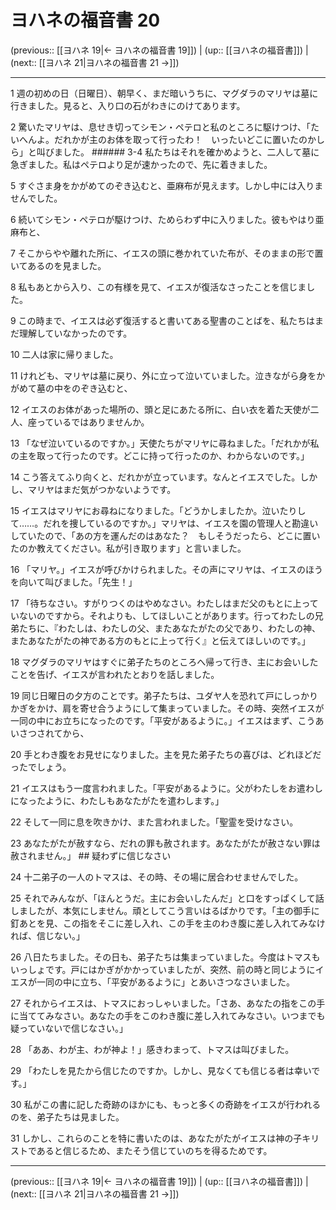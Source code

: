 # ヨハネの福音書 20

(previous:: [[ヨハネ 19|← ヨハネの福音書 19]]) | (up:: [[ヨハネの福音書]]) | (next:: [[ヨハネ 21|ヨハネの福音書 21 →]])

***


1 週の初めの日（日曜日）、朝早く、まだ暗いうちに、マグダラのマリヤは墓に行きました。見ると、入り口の石がわきにのけてあります。 

2 驚いたマリヤは、息せき切ってシモン・ペテロと私のところに駆けつけ、「たいへんよ。だれかが主のお体を取って行ったわ！　いったいどこに置いたのかしら」と叫びました。 ###### 3-4 私たちはそれを確かめようと、二人して墓に急ぎました。私はペテロより足が速かったので、先に着きました。 

5 すぐさま身をかがめてのぞき込むと、亜麻布が見えます。しかし中には入りませんでした。 

6 続いてシモン・ペテロが駆けつけ、ためらわず中に入りました。彼もやはり亜麻布と、 

7 そこからやや離れた所に、イエスの頭に巻かれていた布が、そのままの形で置いてあるのを見ました。 

8 私もあとから入り、この有様を見て、イエスが復活なさったことを信じました。 

9 この時まで、イエスは必ず復活すると書いてある聖書のことばを、私たちはまだ理解していなかったのです。 

10 二人は家に帰りました。 

11 けれども、マリヤは墓に戻り、外に立って泣いていました。泣きながら身をかがめて墓の中をのぞき込むと、 

12 イエスのお体があった場所の、頭と足にあたる所に、白い衣を着た天使が二人、座っているではありませんか。 

13 「なぜ泣いているのですか。」天使たちがマリヤに尋ねました。「だれかが私の主を取って行ったのです。どこに持って行ったのか、わからないのです。」 

14 こう答えてふり向くと、だれかが立っています。なんとイエスでした。しかし、マリヤはまだ気がつかないようです。 

15 イエスはマリヤにお尋ねになりました。「どうかしましたか。泣いたりして……。だれを捜しているのですか。」マリヤは、イエスを園の管理人と勘違いしていたので、「あの方を運んだのはあなた？　もしそうだったら、どこに置いたのか教えてください。私が引き取ります」と言いました。 

16 「マリヤ。」イエスが呼びかけられました。その声にマリヤは、イエスのほうを向いて叫びました。「先生！」 

17 「待ちなさい。すがりつくのはやめなさい。わたしはまだ父のもとに上っていないのですから。それよりも、してほしいことがあります。行ってわたしの兄弟たちに、『わたしは、わたしの父、またあなたがたの父であり、わたしの神、またあなたがたの神である方のもとに上って行く』と伝えてほしいのです。」 

18 マグダラのマリヤはすぐに弟子たちのところへ帰って行き、主にお会いしたことを告げ、イエスが言われたとおりを話しました。 

19 同じ日曜日の夕方のことです。弟子たちは、ユダヤ人を恐れて戸にしっかりかぎをかけ、肩を寄せ合うようにして集まっていました。その時、突然イエスが一同の中にお立ちになったのです。「平安があるように。」イエスはまず、こうあいさつされてから、 

20 手とわき腹をお見せになりました。主を見た弟子たちの喜びは、どれほどだったでしょう。 

21 イエスはもう一度言われました。「平安があるように。父がわたしをお遣わしになったように、わたしもあなたがたを遣わします。」 

22 そして一同に息を吹きかけ、また言われました。「聖霊を受けなさい。 

23 あなたがたが赦すなら、だれの罪も赦されます。あなたがたが赦さない罪は赦されません。」 ## 疑わずに信じなさい 

24 十二弟子の一人のトマスは、その時、その場に居合わせませんでした。 

25 それでみんなが、「ほんとうだ。主にお会いしたんだ」と口をすっぱくして話しましたが、本気にしません。頑としてこう言いはるばかりです。「主の御手に釘あとを見、この指をそこに差し入れ、この手を主のわき腹に差し入れてみなければ、信じない。」 

26 八日たちました。その日も、弟子たちは集まっていました。今度はトマスもいっしょです。戸にはかぎがかかっていましたが、突然、前の時と同じようにイエスが一同の中に立ち、「平安があるように」とあいさつなさいました。 

27 それからイエスは、トマスにおっしゃいました。「さあ、あなたの指をこの手に当ててみなさい。あなたの手をこのわき腹に差し入れてみなさい。いつまでも疑っていないで信じなさい。」 

28 「ああ、わが主、わが神よ！」感きわまって、トマスは叫びました。 

29 「わたしを見たから信じたのですか。しかし、見なくても信じる者は幸いです。」 

30 私がこの書に記した奇跡のほかにも、もっと多くの奇跡をイエスが行われるのを、弟子たちは見ました。 

31 しかし、これらのことを特に書いたのは、あなたがたがイエスは神の子キリストであると信じるため、またそう信じていのちを得るためです。

***

(previous:: [[ヨハネ 19|← ヨハネの福音書 19]]) | (up:: [[ヨハネの福音書]]) | (next:: [[ヨハネ 21|ヨハネの福音書 21 →]])
